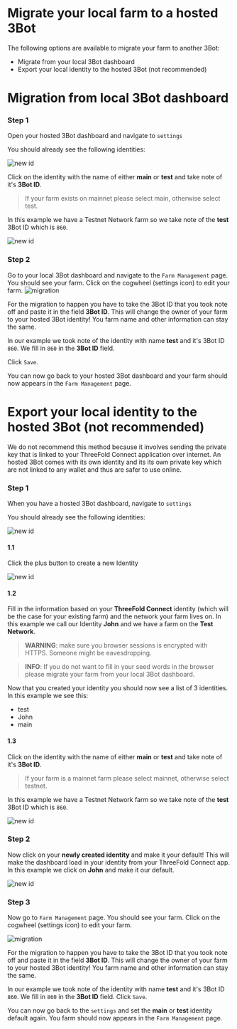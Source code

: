 # Migrate your local farm to a hosted 3Bot

The following options are available to migrate your farm to another 3Bot:

- Migrate from your local 3Bot dashboard
- Export your local identity to the hosted 3Bot (not recommended)

# Migration from local 3Bot dashboard

### Step 1
Open your hosted 3Bot dashboard and navigate to `settings`

You should already see the following identities:

![new id](./img/identities_hosted_3bot.png)

Click on the identity with the name of either **main** or **test** and take note of it's **3Bot ID**. 

> If your farm exists on mainnet please select main, otherwise select test.

In this example we have a Testnet Network farm so we take note of the **test** 3Bot ID which is `860`.

![new id](./img/note_new_id.png)

### Step 2
Go to your local 3Bot dashboard and navigate to the `Farm Management` page. You should see your farm. Click on the cogwheel (settings icon) to edit your farm.
![migration](./img/save_farm.png)

For the migration to happen you have to take the 3Bot ID that you took note off and paste it in the field **3Bot ID**. This will change the owner of your farm to your hosted 3Bot identity! You farm name and other information can stay the same.

In our example we took note of the identity with name **test** and it's 3Bot ID `860`. We fill in `860` in the **3Bot ID** field.

Click `Save`.

You can now go back to your hosted 3Bot dashboard and your farm should now appears in the `Farm Management` page.

# Export your local identity to the hosted 3Bot (not recommended)

We do not recommend this method because it involves sending the private key that is linked to your ThreeFold Connect application over internet. An hosted 3Bot comes with its own identity and its its own private key which are not linked to any wallet and thus are safer to use online.

### Step 1
When you have a hosted 3Bot dashboard, navigate to `settings`

You should already see the following identities:

![new id](./img/identities_hosted_3bot.png)

#### 1.1
Click the plus button to create a new Identity

![new id](./img/new_identity_hosted_3bot.png)

#### 1.2
Fill in the information based on your **ThreeFold Connect** identity (which will be the case for your existing farm) and the network your farm lives on. In this example we call our Identity **John** and we have a farm on the **Test Network**.

> **WARNING**: make sure you browser sessions is encrypted with HTTPS. Someone might be eavesdropping.

> **INFO**: If you do not want to fill in your seed words in the browser please migrate your farm from your local 3Bot dashboard.

Now that you created your identity you should now see a list of 3 identities. In this example we see this:
- test 
- John
- main

#### 1.3
Click on the identity with the name of either **main** or **test** and take note of it's **3Bot ID**. 

> If your farm is a mainnet farm please select mainnet, otherwise select testnet.

In this example we have a Testnet Network farm so we take note of the **test** 3Bot ID which is `860`.

![new id](./img/note_new_id.png)

### Step 2

Now click on your **newly created identity** and make it your default! This will make the dashboard load in your identity from your ThreeFold Connect app. In this example we click on **John** and make it our default.

![new id](./img/new_set_default.png)

### Step 3
Now go to `Farm Management` page. You should see your farm. Click on the cogwheel (settings icon) to edit your farm.

![migration](./img/save_farm.png)

For the migration to happen you have to take the 3Bot ID that you took note off and paste it in the field **3Bot ID**. This will change the owner of your farm to your hosted 3Bot identity! You farm name and other information can stay the same.

In our example we took note of the identity with name **test** and it's 3Bot ID `860`. We fill in `860` in the **3Bot ID** field.
Click `Save`.

You can now go back to the `settings` and set the **main** or **test** identity default again. You farm should now appears in the `Farm Management` page.
